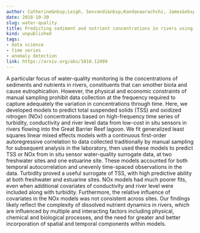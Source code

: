```yaml
---
author: Catherine&nbsp;Leigh, Sevvandi&nbsp;Kandanaarachchi, James&nbsp;M&nbsp;McGree, Rob&nbsp;J&nbsp;Hyndman, Omar&nbsp;Alsibai, Kerrie&nbsp;Mengersen, Erin&nbsp;E&nbsp;Peterson
date: 2018-10-30
slug: water-quality
title: Predicting sediment and nutrient concentrations in rivers using high-frequency water quality surrogates
kind: unpublished
tags:
- data science
- time series
- anomaly detection
link: https://arxiv.org/abs/1810.12499
---
```


A particular focus of water-quality monitoring is the concentrations of sediments and nutrients in rivers, constituents that can smother biota and cause eutrophication. However, the physical and economic constraints of manual sampling prohibit data collection at the frequency required to capture adequately the variation in concentrations through time. Here, we developed models to predict total suspended solids (TSS) and oxidized nitrogen (NOx) concentrations based on high-frequency time series of turbidity, conductivity and river level data from low-cost in situ sensors in rivers flowing into the Great Barrier Reef lagoon. We fit generalized least squares linear mixed effects models with a continuous first-order autoregressive correlation to data collected traditionally by manual sampling for subsequent analysis in the laboratory, then used these models to predict TSS or NOx from in situ sensor water-quality surrogate data, at two freshwater sites and one estuarine site. These models accounted for both temporal autocorrelation and unevenly time-spaced observations in the data. Turbidity proved a useful surrogate of TSS, with high predictive ability at both freshwater and estuarine sites. NOx models had much poorer fits, even when additional covariates of conductivity and river level were included along with turbidity. Furthermore, the relative influence of covariates in the NOx models was not consistent across sites. Our findings likely reflect the complexity of dissolved nutrient dynamics in rivers, which are influenced by multiple and interacting factors including physical, chemical and biological processes, and the need for greater and better incorporation of spatial and temporal components within models.
